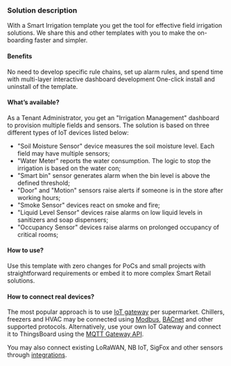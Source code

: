 ### Solution description

With a Smart Irrigation template you get the tool for effective field irrigation solutions. 
We share this and other templates with you to make the on-boarding faster and simpler.

#### Benefits

No need to develop specific rule chains, set up alarm rules, and spend time with multi-layer interactive dashboard development
One-click install and uninstall of the template.

#### What’s available?

As a Tenant Administrator, you get an "Irrigation Management" dashboard to provision multiple fields and sensors.
The solution is based on three different types of IoT devices listed below:

* "Soil Moisture Sensor" device measures the soil moisture level. Each field may have multiple sensors;
* "Water Meter" reports the water consumption. The logic to stop the irrigation is based on the water con;
* "Smart bin" sensor generates alarm when the bin level is above the defined threshold;
* "Door" and "Motion" sensors raise alerts if someone is in the store after working hours;
* "Smoke Sensor" devices react on smoke and fire;
* "Liquid Level Sensor" devices raise alarms on low liquid levels in sanitizers and soap dispensers;
* "Occupancy Sensor" devices raise alarms on prolonged occupancy of critical rooms;

#### How to use?

Use this template with zero changes for PoCs and small projects with straightforward requirements or embed it to more complex Smart Retail solutions.

#### How to connect real devices?

The most popular approach is to use [IoT gateway](https://thingsboard.io/docs/iot-gateway/what-is-iot-gateway/) per supermarket. 
Chillers, freezers and HVAC may be connected using [Modbus](https://thingsboard.io/docs/iot-gateway/config/modbus/), 
[BACnet](https://thingsboard.io/docs/iot-gateway/config/bacnet/) and other supported protocols. 
Alternatively, use your own IoT Gateway and connect it to ThingsBoard using the [MQTT Gateway API](https://thingsboard.io/docs/paas/reference/gateway-mqtt-api/).

You may also connect existing LoRaWAN, NB IoT, SigFox and other sensors through [integrations](https://thingsboard.io/docs/user-guide/integrations/).

